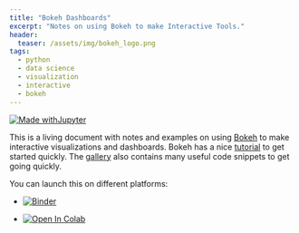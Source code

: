 ```yaml
---
title: "Bokeh Dashboards"
excerpt: "Notes on using Bokeh to make Interactive Tools."
header:
  teaser: /assets/img/bokeh_logo.png
tags:
  - python
  - data science
  - visualization
  - interactive
  - bokeh
---
```


<!-- Enter details at https://mybinder.org/, then copy the badge below -->

[![Made withJupyter](https://img.shields.io/badge/Made%20with-Jupyter-orange?style=for-the-badge&logo=Jupyter)](https://jupyter.org/try)

This is a living document with notes and examples on using [Bokeh](https://bokeh.org/) to make interactive visualizations and dashboards.  Bokeh has a nice [tutorial](https://mybinder.org/v2/gh/bokeh/bokeh-notebooks/HEAD?labpath=index.ipynb) to get started quickly.  The [gallery](https://docs.bokeh.org/en/latest/docs/gallery.html) also contains many useful code snippets to get going quickly.

You can launch this on different platforms:
* [![Binder](https://mybinder.org/badge_logo.svg)](https://mybinder.org/v2/gh/nathan-mahynski/nathan-mahynski.github.io/public?filepath=%2F_notes%2Fbokeh%2Fbokeh_notes.ipynb)

* [![Open In Colab](https://colab.research.google.com/assets/colab-badge.svg)](https://colab.research.google.com/github/nathan-mahynski/nathan-mahynski.github.io/blob/public/_notes/bokeh/bokeh_notes.ipynb) 
